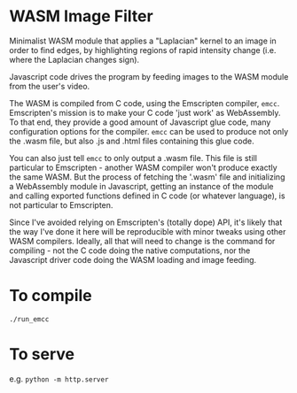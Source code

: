 # WASM Image Filter

Minimalist WASM module that applies a "Laplacian" kernel to an image in order to find edges, by highlighting regions of rapid intensity change (i.e. where the Laplacian changes sign).

Javascript code drives the program by feeding images to the WASM module from the user's video.

The WASM is compiled from C code, using the Emscripten compiler, `emcc`. Emscripten's mission is to make your C code 'just work' as WebAssembly. To that end, they provide a good amount of Javascript glue code, many configuration options for the compiler. `emcc` can be used to produce not only the .wasm file, but also .js and .html files containing this glue code.

You can also just tell `emcc` to only output a .wasm file. This file is still particular to Emscripten - another WASM compiler won't produce exactly the same WASM. But the process of fetching the '.wasm' file and initializing a WebAssembly module in Javascript, getting an instance of the module and calling exported functions defined in C code (or whatever language), is not particular to Emscripten. 

Since I've avoided relying on Emscripten's (totally dope) API, it's likely that the way I've done it here will be reproducible with minor tweaks using other WASM compilers. Ideally, all that will need to change is the command for compiling - not the C code doing the native computations, nor the Javascript driver code doing the WASM loading and image feeding.

# To compile
`./run_emcc`

# To serve
e.g.
`python -m http.server`
